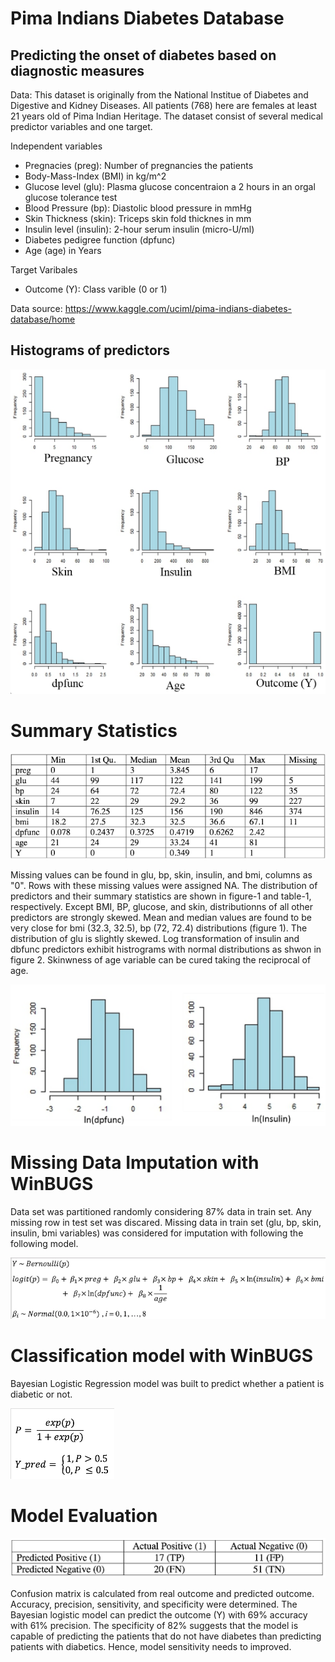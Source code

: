 # Pima Indians Diabetes Database
## Predicting the onset of diabetes based on diagnostic measures
 
Data: This dataset is originally from the National Institue of Diabetes and Digestive and Kidney Diseases. All patients (768) here are females at least 21 years old of Pima Indian Heritage. The dataset consist of several medical predictor variables and one target. 

Independent variables
  - Pregnacies (preg): Number of pregnancies the patients
  - Body-Mass-Index (BMI) in kg/m^2
  - Glucose level (glu): Plasma glucose concentraion a 2 hours in an orgal glucose tolerance test
  - Blood Pressure (bp): Diastolic blood pressure in mmHg
  - Skin Thickness (skin): Triceps skin fold thicknes in mm
  - Insulin level (insulin): 2-hour serum insulin (micro-U/ml)
  - Diabetes pedigree function (dpfunc)
  - Age (age) in Years
 
 Target Varibales
  - Outcome (Y): Class varible (0 or 1)

Data source: https://www.kaggle.com/uciml/pima-indians-diabetes-database/home

## Histograms of predictors

![alt text](/img/distributions.png)

# Summary Statistics

![alt text](/img/summary.png)


Missing values can be found in glu, bp, skin, insulin, and bmi, columns as "0". Rows with these missing values were assigned NA. The distribution of predictors and their summary statistics are shown in figure-1 and table-1, respectively. Except BMI, BP, glucose, and skin, distributionns of all other predictors are strongly skewed. Mean and median values are found to be very close for bmi (32.3, 32.5), bp (72, 72.4) distributions (figure 1). The distribution of glu is slightly skewed. Log transformation of insulin and dbfunc predictors exhibit histrograms with normal distributions as shwon in figure 2. Skinwness of age variable can be cured taking the reciprocal of age.

![alt text](/img/histo-2.png)

# Missing Data Imputation with WinBUGS

Data set was partitioned randomly considering 87% data in train set. Any missing row in test set was discared. Missing data in train set (glu, bp, skin, insulin, bmi variables) was considered for imputation with following the following model.

![alt text](/img/model-imputation.png)

# Classification model with WinBUGS
Bayesian Logistic Regression model was built to predict whether a patient is diabetic or not.

![alt text](/img/classification-model.png)

# Model Evaluation 
![alt text](/img/confusion-matrix.png)

Confusion matrix is calculated from real outcome and predicted outcome. Accuracy, precision, sensitivity, and specificity were determined. The Bayesian logistic model can predict the outcome (Y) with 69% accuracy with 61% precision. The specificity of 82% suggests that the model is capable of predicting the patients that do not have diabetes than predicting patients with diabetics. Hence, model sensitivity needs to improved.
